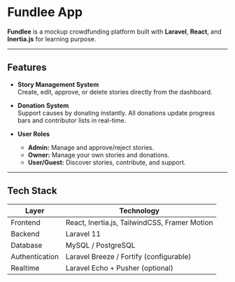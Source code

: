 # Fundlee App

**Fundlee** is a mockup crowdfunding platform built with **Laravel**, **React**, and **Inertia.js** for learning purpose.

---

## Features

- **Story Management System**  
  Create, edit, approve, or delete stories directly from the dashboard.

- **Donation System**  
  Support causes by donating instantly. All donations update progress bars and contributor lists in real-time.

- **User Roles**  
  - **Admin:** Manage and approve/reject stories.  
  - **Owner:** Manage your own stories and donations.  
  - **User/Guest:** Discover stories, contribute, and support.

---

## Tech Stack

| Layer          | Technology                                    |
| -------------- | --------------------------------------------- |
| Frontend       | React, Inertia.js, TailwindCSS, Framer Motion |
| Backend        | Laravel 11                                    |
| Database       | MySQL / PostgreSQL                            |
| Authentication | Laravel Breeze / Fortify (configurable)       |
| Realtime       | Laravel Echo + Pusher (optional)              |

